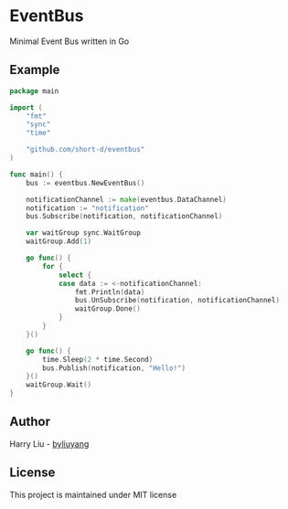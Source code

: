 # EventBus
Minimal Event Bus written in Go

## Example
```go
package main

import (
	"fmt"
	"sync"
	"time"

	"github.com/short-d/eventbus"
)

func main() {
	bus := eventbus.NewEventBus()

	notificationChannel := make(eventbus.DataChannel)
	notification := "notification"
	bus.Subscribe(notification, notificationChannel)

	var waitGroup sync.WaitGroup
	waitGroup.Add(1)

	go func() {
		for {
			select {
			case data := <-notificationChannel:
				fmt.Println(data)
				bus.UnSubscribe(notification, notificationChannel)
				waitGroup.Done()
			}
		}
	}()

	go func() {
		time.Sleep(2 * time.Second)
		bus.Publish(notification, "Hello!")
	}()
	waitGroup.Wait()
}
```

## Author
Harry Liu - [byliuyang](https://github.com/byliuyang)

## License
This project is maintained under MIT license
